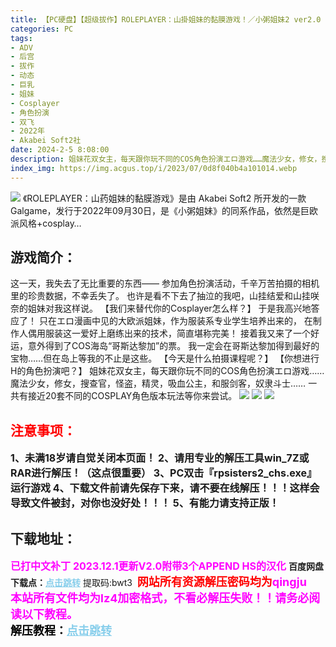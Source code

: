```yaml
---
title: 【PC硬盘】【超级拔作】ROLEPLAYER：山掛姐妹的黏膜游戏！／小粥姐妹2 ver2.0（2023.12.1更新V2.0附带3个APPEND HS的汉化）
categories: PC
tags:
- ADV
- 后宫
- 拔作
- 动态
- 巨乳
- 姐妹
- Cosplayer
- 角色扮演
- 双飞
- 2022年
- Akabei Soft2社
date: 2024-2-5 8:08:00
description: 姐妹花双女主，每天跟你玩不同的COS角色扮演エロ游戏……魔法少女，修女，搜查官，怪盗，精灵，吸血公主，和服剑客，奴隶斗士……一共有接近20套不同的COSPLAY角色版本玩法等你来尝试。
index_img: https://img.acgus.top/i/2023/07/0d8f040b4a101014.webp
---
```

![](https://img.acgus.top/i/2023/07/0d8f040b4a101014.webp)
《ROLEPLAYER：山药姐妹的黏膜游戏》是由 Akabei Soft2 所开发的一款Galgame，发行于2022年09月30日，是《小粥姐妹》的同系作品，依然是巨欧派风格+cosplay…

## 游戏简介：
这一天，我失去了无比重要的东西——
参加角色扮演活动，千辛万苦拍摄的相机里的珍贵数据，不幸丢失了。
也许是看不下去了抽泣的我吧，山挂结爱和山挂咲奈的姐妹对我这样说。
【我们来替代你的Cosplayer怎么样？】
于是我高兴地答应了！
只在エロ漫画中见的大欧派姐妹，作为服装系专业学生培养出来的，
在制作人偶用服装这一爱好上磨练出来的技术，简直堪称完美！
接着我又来了一个好运，意外得到了COS海岛“哥斯达黎加”的票。
我一定会在哥斯达黎加得到最好的宝物……但在岛上等我的不止是这些。
【今天是什么拍摄课程呢？】
【你想进行H的角色扮演吧？】
姐妹花双女主，每天跟你玩不同的COS角色扮演エロ游戏……
魔法少女，修女，搜查官，怪盗，精灵，吸血公主，和服剑客，奴隶斗士……
一共有接近20套不同的COSPLAY角色版本玩法等你来尝试。
![](https://img.acgus.top/i/2023/07/6e926bdd24101022.webp)
![](https://img.acgus.top/i/2023/07/75e23c5bd7101019.webp)
![](https://img.acgus.top/i/2023/07/1da14ccc3b101017.webp)





## <font color=#FF0000 >注意事项：</font>
<font size=3><b>1、未满18岁请自觉关闭本页面！
2、请用专业的解压工具win_7Z或RAR进行解压！（这点很重要）
3、PC双击『rpsisters2_chs.exe』运行游戏
4、下载文件前请先保存下来，请不要在线解压！！！这样会导致文件被封，对你也没好处！！！
5、有能力请支持正版！</b></font>

## 下载地址：
<font color=#FF00FF size=3><b>已打中文补丁</b></font>
<font color=#FF00FF size=3>**2023.12.1更新V2.0附带3个APPEND HS的汉化**</font>
<b>百度网盘下载点：</b><a href="https://pan.baidu.com/s/1F1NnULdqku-ELIqGyHoNIA?pwd=bwt3" style="color: #87CEEB;"><b>点击跳转</b></a> 提取码:bwt3
<a style="padding: 0" href="https://post.qingju.org/AD/"><img style="max-width:100%" src="https://img.acgus.top/i/2024/07/478f689b8021d8d499ab43d21acf137a.gif" alt=""></a>
<b><font color=#FF0000 size=4>网站所有资源解压密码均为</b></font><b><font color=#FF00FF size=4>qingju</font><font color=#FF0000 ></font></b><br><b><font color=#FF00FF size=4>本站所有文件均为lz4加密格式，不看必解压失败！！请务必阅读以下教程。</b></font><br><b><font color=#000 size=4>解压教程：</b><a href="https://post.qingju.org/tutorial/000/" style="color: #87CEEB;"><b>点击跳转</b></a>